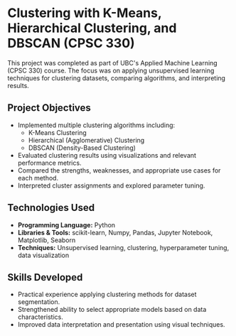 # Clustering with K-Means, Hierarchical Clustering, and DBSCAN (CPSC 330)

This project was completed as part of UBC's Applied Machine Learning (CPSC 330) course. The focus was on applying unsupervised learning techniques for clustering datasets, comparing algorithms, and interpreting results.

## Project Objectives

- Implemented multiple clustering algorithms including:
  - K-Means Clustering
  - Hierarchical (Agglomerative) Clustering
  - DBSCAN (Density-Based Clustering)
- Evaluated clustering results using visualizations and relevant performance metrics.
- Compared the strengths, weaknesses, and appropriate use cases for each method.
- Interpreted cluster assignments and explored parameter tuning.

## Technologies Used

- **Programming Language:** Python
- **Libraries & Tools:** scikit-learn, Numpy, Pandas, Jupyter Notebook, Matplotlib, Seaborn
- **Techniques:** Unsupervised learning, clustering, hyperparameter tuning, data visualization

## Skills Developed

- Practical experience applying clustering methods for dataset segmentation.
- Strengthened ability to select appropriate models based on data characteristics.
- Improved data interpretation and presentation using visual techniques.

